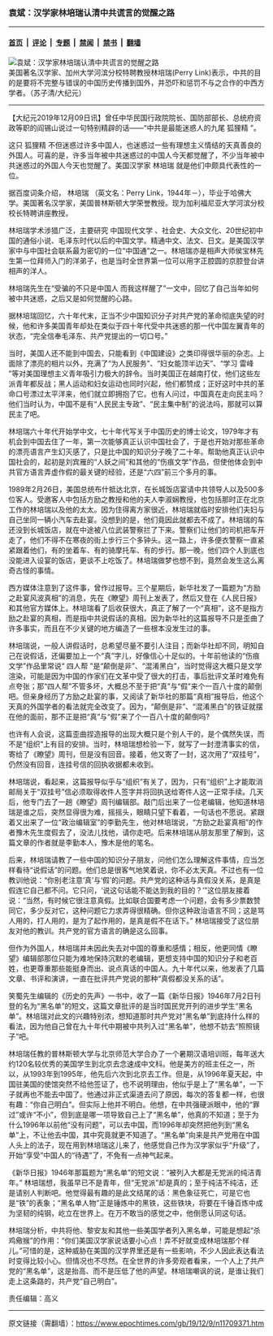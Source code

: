### 袁斌：汉学家林培瑞认清中共谎言的觉醒之路

---

#### [首页](../../../..?n11709371) &nbsp;|&nbsp; [评论](../../../../../epoch-comment?n11709371) &nbsp;|&nbsp; [专题](../../../../../epoch-special?n11709371) &nbsp;|&nbsp; [禁闻](../../../../../epoch-news?n11709371) &nbsp;|&nbsp; [禁书](../../../../../books?n11709371) &nbsp;|&nbsp; [翻墙](https://github.com/gfw-breaker/nogfw/blob/master/README.md?n11709371)


<div><img alt="袁斌：汉学家林培瑞认清中共谎言的觉醒之路" class="attachment-djy_600_400 size-djy_600_400 wp-post-image" src="https://i.epochtimes.com/assets/uploads/2014/12/1412051022522639-600x400.jpg"/>
<div class="caption">
 美国著名汉学家、加州大学河滨分校特聘教授林培瑞(Perry Link)表示，中共的目的是要将不完整与错误的中国历史传播到国外，并恐吓和惩罚不与之合作的中西方学者。（苏子清/大纪元）
</div></div><hr/><div class="post_content" id="artbody" itemprop="articleBody">
 <!-- article content begin -->
 <p>
  【大纪元2019年12月09日讯】曾任中华民国行政院院长、国防部部长、总统府资政等职的阎锡山说过一句特别精辟的话——“中共是最能迷惑人的九尾
  <ok href="https://www.epochtimes.com/gb/tag/%E7%8B%90%E7%8B%B8%E7%B2%BE.html">
   狐狸精
  </ok>
  ”。
 </p>
 <p>
  这只
  <ok href="https://www.epochtimes.com/gb/tag/%E7%8B%90%E7%8B%B8%E7%B2%BE.html">
   狐狸精
  </ok>
  不但迷惑过许多中国人，也迷惑过一些有理想主义情结的天真善良的外国人。可喜的是，许多当年被中共迷惑过的中国人今天都觉醒了，不少当年被中共迷惑过的外国人今天也觉醒了。美国汉学家
  <ok href="https://www.epochtimes.com/gb/tag/%E6%9E%97%E5%9F%B9%E7%91%9E.html">
   林培瑞
  </ok>
  就是他们中颇具代表性的一位。
 </p>
 <p>
  据百度词条介绍，
  <ok href="https://www.epochtimes.com/gb/tag/%E6%9E%97%E5%9F%B9%E7%91%9E.html">
   林培瑞
  </ok>
  （英文名：Perry Link，1944年－），毕业于哈佛大学。美国著名汉学家，美国普林斯顿大学荣誉教授。现为加利福尼亚大学河滨分校校长特聘讲座教授。
 </p>
 <p>
  林培瑞学术涉猎广泛，主要研究
  <ok href="https://www.epochtimes.com/gb/tag/%E4%B8%AD%E5%9B%BD%E7%8E%B0%E4%BB%A3%E6%96%87%E5%AD%A6.html">
   中国现代文学
  </ok>
  、社会史、大众文化、20世纪初中国的通俗小说、毛泽东时代以后的中国文学。精通中文、法文、日文。是美国汉学家中与中国社会联系最为密切的一位“中国通”之一。林培瑞亦是相声大师侯宝林先生第一位拜师入门的洋弟子，也是当时全世界第一位可以用字正腔圆的京腔登台讲相声的洋人。
 </p>
 <p>
  林培瑞先生在“受骗的不只是中国人 而我这样醒了”一文中，回忆了自己当年如何被中共迷惑，之后又是如何觉醒的心路。
 </p>
 <p>
  据林培瑞回忆，六十年代末，正当不少中国知识分子对共产党的革命彻底失望的时候，他和许多美国青年却处在类似于四十年代受中共迷惑的那一代中国左翼青年的状态，“完全信奉毛泽东、共产党提出的一切口号。”
 </p>
 <p>
  当时，美国人还不能到中国去，只能看到《中国建设》之类印得很华丽的杂志。上面除了漂亮的相片以外，充满了“为人民服务”、“妇女能顶半边天”、“学习
  <ok href="https://www.epochtimes.com/gb/tag/%E9%9B%B7%E5%B3%B0.html">
   雷峰
  </ok>
  ”等对美国理想主义青年吸引力极大的辞令。当时美国正在越南打仗，他们这些左派青年都反战；黑人运动和妇女运动也同时兴起，他们都赞成；正好这时中共的革命口号漂过太平洋来，他们就立即拥抱了它。也有人问过，中国真在走向民主吗？他们当时认为，中国不是有“人民民主专政”、“民主集中制”的说法吗，那就可以算民主了吧。
 </p>
 <p>
  林培瑞六十年代开始学中文，七十年代写关于中国历史的博士论文，1979年才有机会到中国去住了一年，第一次能够真正认识中国社会了，于是也开始对那些革命的漂亮语言产生幻灭感了，只是比中国的知识分子晚了二十年。帮助他真正认识中国社会的，起初是刘宾雁的“人妖之间”和其他的“伤痕文学”作品，但使他体会到中共官方语言弄虚作假的最关键的经验，还是“六四”前三个多月的事。
 </p>
 <p>
  1989年2月26日，美国总统布什抵达北京，在长城饭店宴请中共领导人以及500多位客人。受邀客人中包括方励之教授和他的夫人李淑娴教授，也包括那时正在北京工作的林培瑞以及他的太太。因为住得离方家很近，林培瑞就临时安排他们夫妇与自己坐同一辆小汽车去赴宴。没想到的是，他们竟因此就都去不成了。林培瑞的车还没到长城饭店，就在中途被八位武装警察拦了下来。警察们让他们的司机把车开走了，他们不得不在寒夜的街上步行三个多钟头。这一路上，许多便衣警察一直紧紧跟着他们，有的坐着车、有的骑摩托车、有的步行。那一晚，他们四个人到底也没能进入设宴的饭店，更谈不上吃饭了。林培瑞做梦也想不到，竟然会发生这么离奇古怪的事情。
 </p>
 <p>
  西方媒体注意到了这件事，曾作过报导。三个星期后，新华社发了一篇题为“方励之赴宴风波真相”的消息，先在《瞭望》周刊上发表了，然后又登在《人民日报》和其他官方媒体上。林培瑞看了后收获很大，真正了解了一个“真相”，这不是指方励之赴宴的真相，而是指中共说假话的真相。因为新华社的这篇报导不只是歪曲了许多事实，而且在不少关键的地方编造了一些根本没发生过的事。
 </p>
 <p>
  林培瑞说，一般人讲假话时，总希望尽量不要引人注目；而新华社却不同，明知自己在说假话，还偏要加上一个“真”字儿，好像信心十足似的。十年前他读的“伤痕文学”作品里常说“
  <ok href="https://www.epochtimes.com/gb/tag/%E5%9B%9B%E4%BA%BA%E5%B8%AE.html">
   四人帮
  </ok>
  ”是“颠倒是非”、“混淆黑白”，当时觉得这大概只是文学渲染，可能是因为中国的作家们在文革中受了很大的打击，事后批评文革时难免有点夸张；那“四人帮”不管多坏，大概总不至于把“真”与“假”来个一百八十度的颠倒吧。但亲身经历了方励之赴宴的事，又阅读了新华社的那篇“真相”报导后，他这个天真的外国学者的看法就完全改变了。因为，“颠倒是非”、“混淆黑白”的铁证就摆在他的面前，那不正是把“真”与“假”来了个一百八十度的颠倒吗?
 </p>
 <p>
  也许有人会说，这篇歪曲捏造报导的出现大概只是个别人干的，是个偶然失误，而不是“组织”上有目的安排。当时，林培瑞想检验一下，就写了一封澄清事实的信，寄给了《瞭望》周刊，但是没有回音。接着，他又寄了一封，这次用了“双挂号”，仍然没有回音，连挂号信的回执收据都未收到。
 </p>
 <p>
  林培瑞说，看起来，这篇报导似乎与“组织”有关了，因为，只有“组织”上才能取消邮局关于“双挂号”信必须取得收件人签字并将回执送给寄件人这一正常手续。几天后，他专门去了一趟《瞭望》周刊编辑部。敲门后出来了一位老编辑，他知道林培瑞是谁之后，突然显得很为难，摇摇头，眼睛只望下看着，一句话也不愿说。紧跟着又出来了一位“政治编辑室”的李勤先生，他对林培瑞说，“方励之赴宴真相”的作者豫木先生度假去了，没法儿找他，请你走吧。后来林培瑞从朋友那里了解到，这篇文章的作者就是李勤本人，豫木是他的笔名。
 </p>
 <p>
  后来，林培瑞请教了一些中国的知识分子朋友，问他们怎么理解这件事情，应当怎样看待“说假话”的问题。他们总是很客气地笑着说，你不必太天真。不过也有一位教训他说：“你别老注意‘真’与‘假’的问题。共产党的这种话与真假没关系，是真是假连它自己都不问。它只问，‘说这句话能不能达到我的目的？’”这位朋友接着说：“当然，有时候它很注意真假。比如联合国要考虑一个问题，会有多少票数赞同它，多少反对它，这种问题它力求弄得很精确。但你这种政治语言不同；这是骂人用的，打人用的，是为了起作用的，是真是假不在话下。” 林培瑞接受了这位朋友对他的教训。共产党的官方语言的确是这么回事。
 </p>
 <p>
  但作为外国人，林培瑞并未因此失去对中国的尊重和感情；相反，他更同情《瞭望》编辑部那位只能为难地保持沉默的老编辑，更想支持中国的知识分子和老百姓，也更尊重那些能挺身而出、说点真话的中国人。九十年代以来，他发表了几篇文章、书评和演讲，一直在批评共产党说的那种“真假都没关系的话”。
 </p>
 <p>
  笑蜀先生编辑的《历史的先声》一书中，收了一篇《新华日报》1946年7月2日刊登的名为“黑名单”的短文，这篇文章批评的是当时国民党开列的进步学生“黑名单”。林培瑞对此文的兴趣特别浓，想知道那时共产党对“黑名单”到底持什么样的看法，因为他自己曾在九十年代中期被中共列入过“黑名单”，他想不妨去“照照镜子”吧。
 </p>
 <p>
  林培瑞任教的普林斯顿大学与北京师范大学合办了一个暑期汉语培训班，每年送大约120名较优秀的美国学生到北京去念速成中文科。他是美方的班主任之一，所以，从1993年到1995年，他先后六次到北京去工作。但是，从1996年夏天起，中国驻美国的使馆突然不给他签证了，也不说明理由，他似乎是上了“黑名单”，一下子就再也不能去中国了。他通过非正式渠道去问了原因，每次的答复都一样，也很有趣：“你自己明白”。但实际上他并不明白。他想，在中共强硬派眼中，他的“罪过”或许“不小”，但到底是哪一项导致自己上了“黑名单”，他真的不知道；至于为什么1996年以前他“没有问题”，可以去中国，而1996年却突然把他列到“黑名单”上，不让他去中国，其中究竟就更不知道了。“黑名单”向来是共产党用在中国人头上的法子，现在用到林培瑞这儿来了，他感觉自己作为汉学家似乎“升级”了，开始“享受”中国人的“待遇”了，不免有一点神气起来。
 </p>
 <p>
  《新华日报》1946年那篇题为“黑名单”的短文说：“被列入大都是无党派的纯洁青年。” 林培瑞想，我虽早已不是青年，但“无党派”却是真的；至于纯洁不纯洁，还是请别人判断吧。他觉得最有趣的是此文结尾的话：黑色象征死亡，可是它也是“铁”的表象；“黑名单人物”正是锤炼中的黑铁，这些铁块，将要在千锤百炼中成为坚韧的纯钢，屹立在世界上。在万不敢当的感觉之中，他倒愿认同这句话。
 </p>
 <p>
  林培瑞分析，中共将他、黎安友和其他一些美国学者列入黑名单，可能是想起“杀鸡儆猴”的作用：“你们美国汉学家说话要小心点！弄不好就变成林培瑞那个样儿。”可惜的是，这种威胁在美国的汉学界里还是有一些影响，不少人因此表达看法时变得比较小心。但情况也不尽然。在全世界的许多旁观者看来，一个人上了共产党的“黑名单”，这是抬高、而不是压低了他的声望。林培瑞嘲讽的说，是谁让我们走上这条路的，共产党“自己明白”。
 </p>
 <p>
  责任编辑：高义
 </p>
 <!-- article content end -->
 <div id="below_article_ad">
 </div>
</div>


---

原文链接（需翻墙）：https://www.epochtimes.com/gb/19/12/9/n11709371.htm